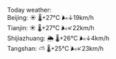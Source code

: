 Today weather:  
Beijing: ☀️   🌡️+27°C 🌬️↓19km/h  
Tianjin: ☀️   🌡️+27°C 🌬️↙22km/h  
Shijiazhuang: 🌦   🌡️+26°C 🌬️↓4km/h  
Tangshan: ⛅️  🌡️+25°C 🌬️↙23km/h  
